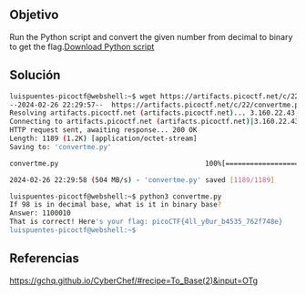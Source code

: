 ## Objetivo 
Run the Python script and convert the given number from decimal to binary to get the flag.[Download Python script](https://artifacts.picoctf.net/c/22/convertme.py)
## Solución
```bash
luispuentes-picoctf@webshell:~$ wget https://artifacts.picoctf.net/c/22/convertme.py
--2024-02-26 22:29:57--  https://artifacts.picoctf.net/c/22/convertme.py
Resolving artifacts.picoctf.net (artifacts.picoctf.net)... 3.160.22.43, 3.160.22.128, 3.160.22.92, ...
Connecting to artifacts.picoctf.net (artifacts.picoctf.net)|3.160.22.43|:443... connected.
HTTP request sent, awaiting response... 200 OK
Length: 1189 (1.2K) [application/octet-stream]
Saving to: 'convertme.py'

convertme.py                                    100%[======================================================================================================>]   1.16K  --.-KB/s    in 0s      

2024-02-26 22:29:58 (504 MB/s) - 'convertme.py' saved [1189/1189]

luispuentes-picoctf@webshell:~$ python3 convertme.py 
If 98 is in decimal base, what is it in binary base?
Answer: 1100010
That is correct! Here's your flag: picoCTF{4ll_y0ur_b4535_762f748e}
luispuentes-picoctf@webshell:~$
```


## Referencias
https://gchq.github.io/CyberChef/#recipe=To_Base(2)&input=OTg